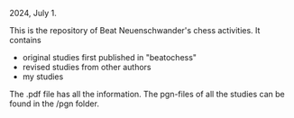 2024, July 1.

This is the repository of Beat Neuenschwander's chess activities. It contains

- original studies first published in "beatochess"
- revised studies from other authors
- my studies

The .pdf file has all the information. The pgn-files of all the studies can be found in the /pgn folder. 
